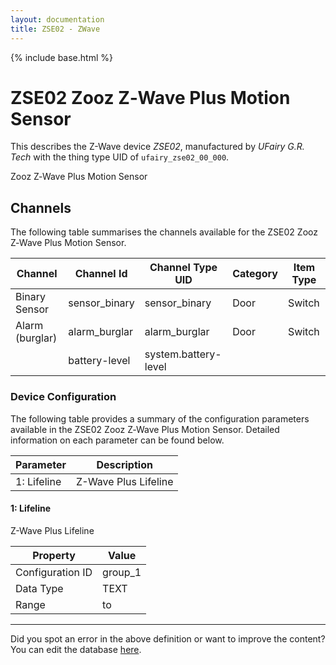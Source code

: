```yaml
---
layout: documentation
title: ZSE02 - ZWave
---
```


{% include base.html %}

# ZSE02 Zooz Z‑Wave Plus Motion Sensor

This describes the Z-Wave device *ZSE02*, manufactured by *UFairy G.R. Tech* with the thing type UID of ```ufairy_zse02_00_000```. 

Zooz Z‑Wave Plus Motion Sensor


## Channels
The following table summarises the channels available for the ZSE02 Zooz Z‑Wave Plus Motion Sensor.

| Channel | Channel Id | Channel Type UID | Category | Item Type |
|---------|------------|------------------|----------|-----------|
| Binary Sensor | sensor_binary | sensor_binary | Door | Switch |
| Alarm (burglar) | alarm_burglar | alarm_burglar | Door | Switch |
|  | battery-level | system.battery-level |  |  |


### Device Configuration
The following table provides a summary of the configuration parameters available in the ZSE02 Zooz Z‑Wave Plus Motion Sensor.
Detailed information on each parameter can be found below.

| Parameter   | Description |
|-------------|-------------|
| 1: Lifeline | Z-Wave Plus Lifeline |


#### 1: Lifeline

Z-Wave Plus Lifeline


| Property         | Value    |
|------------------|----------|
| Configuration ID | group_1 |
| Data Type        | TEXT |
| Range |  to  |


---

Did you spot an error in the above definition or want to improve the content?
You can edit the database [here](http://www.cd-jackson.com/index.php/zwave/zwave-device-database/zwave-device-list/devicesummary/571).
